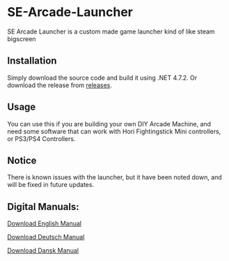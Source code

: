 # SE-Arcade-Launcher
SE Arcade Launcher is a custom made game launcher kind of like steam bigscreen

## Installation
Simply download the source code and build it using .NET 4.7.2.
Or download the release from [releases](https://github.com/Zebratic/SE-Arcade-Launcher/releases).

## Usage
You can use this if you are building your own DIY Arcade Machine, and need some software that can work with Hori Fightingstick Mini controllers, or PS3/PS4 Controllers. 

## Notice
There is known issues with the launcher, but it have been noted down, and will be fixed in future updates.

## Digital Manuals:
[Download English Manual](https://github.com/Zebratic/SE-Arcade-Launcher/raw/main/Digital%20Manuals/ENGLISH%20MANUAL.docx)

[Download Deutsch Manual](https://github.com/Zebratic/SE-Arcade-Launcher/raw/main/Digital%20Manuals/DEUTSCH%20MANUAL.docx)

[Download Dansk Manual](https://github.com/Zebratic/SE-Arcade-Launcher/raw/main/Digital%20Manuals/DANSK%20MANUAL.docx)
